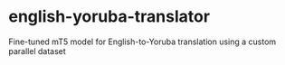 # english-yoruba-translator
Fine-tuned mT5 model for English-to-Yoruba translation using a custom parallel dataset
